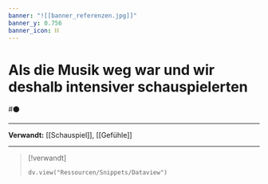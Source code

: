 ```yaml
---
banner: "![[banner_referenzen.jpg]]"
banner_y: 0.756
banner_icon: ⛓️
---
```


# Als die Musik weg war und wir deshalb intensiver schauspielerten

#⚫

---

**Verwandt:** [[Schauspiel]], [[Gefühle]]

---

> [!verwandt]
> ```dataviewjs
> dv.view("Ressourcen/Snippets/Dataview")
> ```